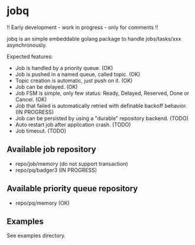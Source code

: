 # jobq

!! Early development - work in progress - only for comments !!

jobq is an simple embeddable golang package to handle jobs/tasks/xxx asynchronously.

Expected features:

- Job is handled by a priority queue. (OK)
- Job is pushed in a named queue, called topic. (OK)
- Topic creation is automatic, just push on it. (OK)
- Job can be delayed. (OK)
- Job FSM is simple, only few status: Ready, Delayed, Reserved, Done or Cancel. (OK)
- Job that failed is automatically retried with definable backoff behavior. (IN PROGRESS)
- Job can be persisted by using a "durable" repository backend. (TODO)
- Auto restart job after application crash. (TODO)
- Job timeout. (TODO)

## Available job repository

- repo/job/memory (do not support transaction)
- repo/pq/badger3 (IN PROGRESS)

## Available priority queue repository

- repo/pq/memory (OK)

## Examples

See examples directory.
